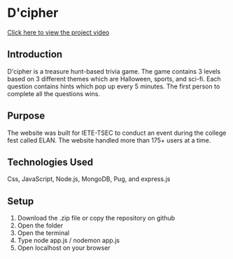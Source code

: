 # D'cipher
[Click here to view the project video]( https://tsecdcipher.glitch.me/landing )

## Introduction
D'cipher is a treasure hunt-based trivia game. The game contains 3 levels based on 3 different themes which are Halloween, sports, and sci-fi. Each question contains hints which pop up every 5 minutes. The first person to complete all the questions wins.

## Purpose
The website was built for IETE-TSEC to conduct an event during the college fest called ELAN. The website handled more than 175+ users at a time.

## Technologies Used
Css, JavaScript, Node.js, MongoDB, Pug, and express.js

## Setup
1) Download the .zip file or copy the repository on github
2) Open the folder
3) Open the terminal
4) Type node app.js / nodemon app.js
5) Open localhost on your browser
